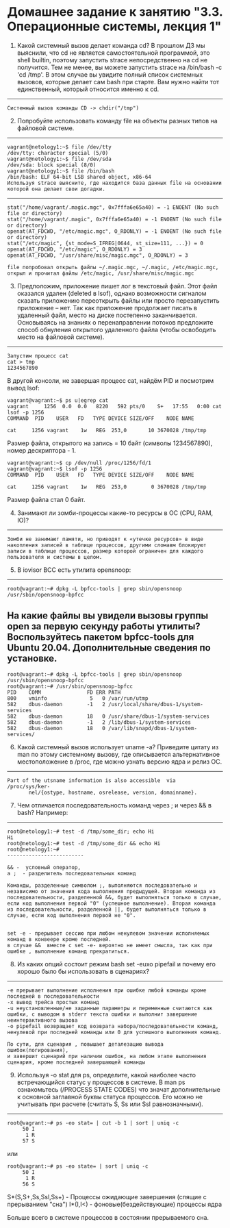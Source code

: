 Домашнее задание к занятию "3.3. Операционные системы, лекция 1"
========================

1. Какой системный вызов делает команда cd? В прошлом ДЗ мы выяснили, что cd не является самостоятельной программой, это shell builtin, поэтому запустить strace непосредственно на cd не получится. Тем не менее, вы можете запустить strace на /bin/bash -c 'cd /tmp'. В этом случае вы увидите полный список системных вызовов, которые делает сам bash при старте. Вам нужно найти тот единственный, который относится именно к cd.
-------------------------
```
Системный вызов команды CD -> chdir("/tmp")
```

2. Попробуйте использовать команду file на объекты разных типов на файловой системе. 
-------------------------
```
vagrant@netology1:~$ file /dev/tty
/dev/tty: character special (5/0)
vagrant@netology1:~$ file /dev/sda
/dev/sda: block special (8/0)
vagrant@netology1:~$ file /bin/bash
/bin/bash: ELF 64-bit LSB shared object, x86-64
Используя strace выясните, где находится база данных file на основании которой она делает свои догадки.
```
-------------------------
```
stat("/home/vagrant/.magic.mgc", 0x7fffa6e65a40) = -1 ENOENT (No such file or directory)
stat("/home/vagrant/.magic", 0x7fffa6e65a40) = -1 ENOENT (No such file or directory)
openat(AT_FDCWD, "/etc/magic.mgc", O_RDONLY) = -1 ENOENT (No such file or directory)
stat("/etc/magic", {st_mode=S_IFREG|0644, st_size=111, ...}) = 0
openat(AT_FDCWD, "/etc/magic", O_RDONLY) = 3
openat(AT_FDCWD, "/usr/share/misc/magic.mgc", O_RDONLY) = 3

file попробовал открыть файлы ~/.magic.mgc, ~/.magic, /etc/magic.mgc, открыл и прочитал файлы /etc/magic, /usr/share/misc/magic.mgc
```

3. Предположим, приложение пишет лог в текстовый файл. Этот файл оказался удален (deleted в lsof), однако возможности сигналом сказать приложению переоткрыть файлы или просто перезапустить приложение – нет. Так как приложение продолжает писать в удаленный файл, место на диске постепенно заканчивается. Основываясь на знаниях о перенаправлении потоков предложите способ обнуления открытого удаленного файла (чтобы освободить место на файловой системе).
-------------------------
```
Запустим процесс cat 
cat > tmp
1234567890
```
В другой консоли, не завершая процесс cat, найдём PID и посмотрим вывод lsof:
```
vagrant@vagrant:~$ ps u|egrep cat
vagrant     1256  0.0  0.0   8220   592 pts/0    S+   17:55   0:00 cat
lsof -p 1256
COMMAND  PID    USER   FD   TYPE DEVICE SIZE/OFF    NODE NAME

cat     1256 vagrant    1w   REG  253,0       10 3670028 /tmp/tmp
```
Размер файла, открытого на запись = 10 байт (символы 1234567890), номер дескриптора - 1.
```
vagrant@vagrant:~$ cp /dev/null /proc/1256/fd/1
vagrant@vagrant:~$ lsof -p 1256
COMMAND  PID    USER   FD   TYPE DEVICE SIZE/OFF    NODE NAME

cat     1256 vagrant    1w   REG  253,0        0 3670028 /tmp/tmp
```
Размер файла стал 0 байт.

4. Занимают ли зомби-процессы какие-то ресурсы в ОС (CPU, RAM, IO)?
-------------------------
```
Зомби не занимают памяти, но приводят к «утечке ресурсов» в виде накопления записей в таблице процессов, другими сломавм блокируют записи в таблице процессов, размер которой ограничен для каждого пользователя и системы в целом.
```

5. В iovisor BCC есть утилита opensnoop:
-------------------------
```
root@vagrant:~# dpkg -L bpfcc-tools | grep sbin/opensnoop
/usr/sbin/opensnoop-bpfcc
```
На какие файлы вы увидели вызовы группы open за первую секунду работы утилиты? Воспользуйтесь пакетом bpfcc-tools для Ubuntu 20.04. Дополнительные сведения по установке.
-------------------------

```
root@vagrant:~# dpkg -L bpfcc-tools | grep sbin/opensnoop
/usr/sbin/opensnoop-bpfcc
root@vagrant:~# /usr/sbin/opensnoop-bpfcc
PID    COMM               FD ERR PATH
800    vminfo              5   0 /var/run/utmp
582    dbus-daemon        -1   2 /usr/local/share/dbus-1/system-services
582    dbus-daemon        18   0 /usr/share/dbus-1/system-services
582    dbus-daemon        -1   2 /lib/dbus-1/system-services
582    dbus-daemon        18   0 /var/lib/snapd/dbus-1/system-services/
```

6. Какой системный вызов использует uname -a? Приведите цитату из man по этому системному вызову, где описывается альтернативное местоположение в /proc, где можно узнать версию ядра и релиз ОС.
-------------------------
```
Part of the utsname information is also accessible  via  /proc/sys/ker‐
       nel/{ostype, hostname, osrelease, version, domainname}.
```

7. Чем отличается последовательность команд через ; и через && в bash? Например:
-------------------------
```
root@netology1:~# test -d /tmp/some_dir; echo Hi
Hi
root@netology1:~# test -d /tmp/some_dir && echo Hi
root@netology1:~#
-------------------------
```
```
&& -  условный оператор, 
а ;  - разделитель последовательных команд

Команды, разделенные символом ;, выполняются последовательно и независимо от значения кода выполнения предыдущей. Вторая команда из последовательности, разделенной &&, будет выполняться только в случае, если код выполнения первой "0" (успешное выполнение). Вторая команда из последовательности, разделенной ||, будет выполняться только в случае, если код выполнения первой не "0".


set -e - прерывает сессию при любом ненулевом значении исполняемых команд в конвеере кроме последней.
в случае &&  вместе с set -e- вероятно не имеет смысла, так как при ошибке , выполнение команд прекратиться. 
```

8. Из каких опций состоит режим bash set -euxo pipefail и почему его хорошо было бы использовать в сценариях?
-------------------------
```
-e прерывает выполнение исполнения при ошибке любой команды кроме последней в последовательности 
-x вывод трейса простых команд 
-u неустановленные/не заданные параметры и переменные считаются как ошибки, с выводом в stderr текста ошибки и выполнит завершение неинтерактивного вызова
-o pipefail возвращает код возврата набора/последовательности команд, ненулевой при последней команды или 0 для успешного выполнения команд.

По сути, для сценария , повышает деталезацию вывода ошибок(логирования), 
и завершит сценарий при наличии ошибок, на любом этапе выполнения сценария, кроме последней завершающей команды
```

9. Используя -o stat для ps, определите, какой наиболее часто встречающийся статус у процессов в системе. В man ps ознакомьтесь (/PROCESS STATE CODES) что значат дополнительные к основной заглавной буквы статуса процессов. Его можно не учитывать при расчете (считать S, Ss или Ssl равнозначными).
-------------------------
```
root@vagrant:~# ps -eo stat= | cut -b 1 | sort | uniq -c
     50 I
      1 R
     57 S

```
или

```
root@vagrant:~# ps -eo state= | sort | uniq -c
     50 I
      1 R
     56 S
```
S*(S,S+,Ss,Ssl,Ss+) - Процессы ожидающие завершения (спящие с прерыванием "сна")
I*(I,I<) - фоновые(бездействующие) процессы ядра

Больше всего в системе процессов в состоянии прерываемого сна.

